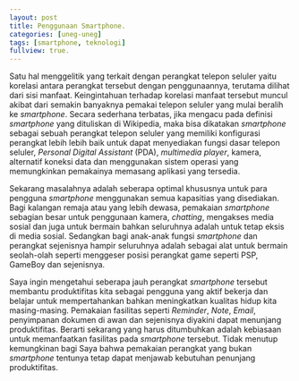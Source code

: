 ```yaml
---
layout: post
title: Penggunaan Smartphone.
categories: [uneg-uneg]
tags: [smartphone, teknologi]
fullview: true.
---
```


Satu hal menggelitik yang terkait dengan perangkat telepon seluler yaitu korelasi antara perangkat tersebut dengan penggunaannya, terutama dilihat dari sisi manfaat. Keingintahuan terhadap korelasi manfaat tersebut muncul akibat dari semakin banyaknya pemakai telepon seluler yang mulai beralih ke *smartphone*. Secara sederhana terbatas, jika mengacu pada definisi *smartphone* yang dituliskan di Wikipedia, maka bisa dikatakan *smartphone* sebagai sebuah perangkat telepon seluler yang memiliki konfigurasi perangkat lebih lebih baik untuk dapat menyediakan fungsi dasar telepon seluler, *Personal Digital Assistant* (PDA), *multimedia player*, kamera, alternatif koneksi data dan menggunakan sistem operasi yang memungkinkan pemakainya memasang aplikasi yang tersedia.

Sekarang masalahnya adalah seberapa optimal khususnya untuk para pengguna *smartphone* menggunakan semua kapasitias yang disediakan. Bagi kalangan remaja atau yang lebih dewasa, pemakaian *smartphone* sebagian besar untuk penggunaan kamera, *chatting*, mengakses media sosial dan juga untuk bermain bahkan seluruhnya adalah untuk tetap eksis di media sosial. Sedangkan bagi anak-anak fungsi *smartphone* dan perangkat sejenisnya hampir seluruhnya adalah sebagai alat untuk bermain seolah-olah seperti menggeser posisi perangkat game seperti PSP, GameBoy dan sejenisnya.

Saya ingin mengetahui seberapa jauh perangkat *smartphone* tersebut membantu produktifitas kita sebagai pengguna yang aktif bekerja dan belajar untuk mempertahankan bahkan meningkatkan kualitas hidup kita masing-masing. Pemakaian fasilitas seperti *Reminder*, *Note*, *Email*, penyimpanan dokumen di awan dan sejenisnya diyakini dapat menunjang produktifitas. Berarti sekarang yang harus ditumbuhkan adalah kebiasaan untuk memanfaatkan fasilitas pada *smartphone* tersebut. Tidak menutup kemungkinan bagi Saya bahwa pemakaian perangkat yang bukan *smartphone* tentunya tetap dapat menjawab kebutuhan penunjang produktifitas. 
